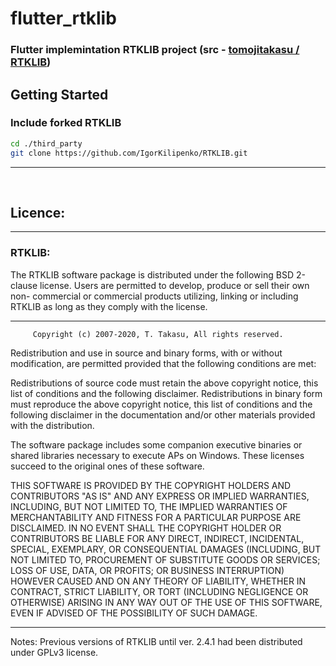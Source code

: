# flutter_rtklib

### Flutter implemintation RTKLIB project (src - [tomojitakasu / RTKLIB](https://github.com/tomojitakasu/RTKLIB/tree/rtklib_2.4.3))

## Getting Started

### Include forked RTKLIB

```bash
cd ./third_party
git clone https://github.com/IgorKilipenko/RTKLIB.git
```

---

<br/>

## Licence:
---
### RTKLIB:
The RTKLIB software package is distributed under the following BSD 2-clause
license. Users are permitted to develop, produce or sell their own non-
commercial or commercial products utilizing, linking or including RTKLIB as long
as they comply with the license.

--------------------------------------------------------------------------------

         Copyright (c) 2007-2020, T. Takasu, All rights reserved.

Redistribution and use in source and binary forms, with or without modification,
are permitted provided that the following conditions are met:

Redistributions of source code must retain the above copyright notice, this list
of conditions and the following disclaimer. Redistributions in binary form must
reproduce the above copyright notice, this list of conditions and the following
disclaimer in the documentation and/or other materials provided with the
distribution.

The software package includes some companion executive binaries or shared
libraries necessary to execute APs on Windows. These licenses succeed to the
original ones of these software.

THIS SOFTWARE IS PROVIDED BY THE COPYRIGHT HOLDERS AND CONTRIBUTORS "AS IS" AND
ANY EXPRESS OR IMPLIED WARRANTIES, INCLUDING, BUT NOT LIMITED TO, THE IMPLIED
WARRANTIES OF MERCHANTABILITY AND FITNESS FOR A PARTICULAR PURPOSE ARE
DISCLAIMED. IN NO EVENT SHALL THE COPYRIGHT HOLDER OR CONTRIBUTORS BE LIABLE
FOR ANY DIRECT, INDIRECT, INCIDENTAL, SPECIAL, EXEMPLARY, OR CONSEQUENTIAL
DAMAGES (INCLUDING, BUT NOT LIMITED TO, PROCUREMENT OF SUBSTITUTE GOODS OR
SERVICES; LOSS OF USE, DATA, OR PROFITS; OR BUSINESS INTERRUPTION) HOWEVER
CAUSED AND ON ANY THEORY OF LIABILITY, WHETHER IN CONTRACT, STRICT LIABILITY,
OR TORT (INCLUDING NEGLIGENCE OR OTHERWISE) ARISING IN ANY WAY OUT OF THE USE
OF THIS SOFTWARE, EVEN IF ADVISED OF THE POSSIBILITY OF SUCH DAMAGE.

--------------------------------------------------------------------------------

Notes:
Previous versions of RTKLIB until ver. 2.4.1 had been distributed under GPLv3
license.